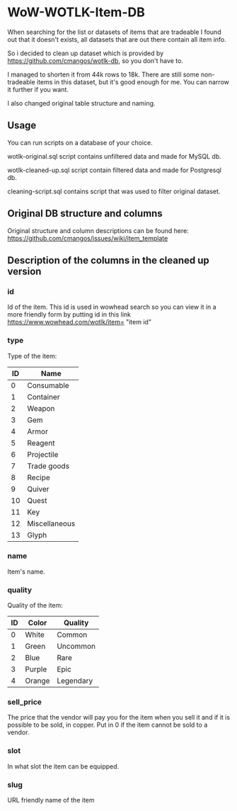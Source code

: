 # WoW-WOTLK-Item-DB

When searching for the list or datasets of items that are tradeable I found out that it doesn't exists, all datasets that are out there contain all item info.

So i decided to clean up dataset which is provided by https://github.com/cmangos/wotlk-db, so you don't have to.

I managed to shorten it from 44k rows to 18k. There are still some non-tradeable items in this dataset, but it's good enough for me. You can narrow it further if you want. 

I also changed original table structure and naming.

## Usage

You can run scripts on a database of your choice.

wotlk-original.sql script contains unfiltered data and made for MySQL db. 

wotlk-cleaned-up.sql script contain filtered data and made for Postgresql db.

cleaning-script.sql contains script that was used to filter original dataset.


## Original DB structure and columns

Original structure and column descriptions can be found here: https://github.com/cmangos/issues/wiki/item_template


## Description of the columns in the cleaned up version

### id
Id of the item. This id is used in wowhead search so you can view it in a more friendly form by putting id in this link https://www.wowhead.com/wotlk/item= "item id"

### type
Type of the item:

|ID | Name|
|---|-----|
|0|Consumable|
|1|Container|
|2|Weapon|
|3|Gem|
|4|Armor|
|5|Reagent|
|6|Projectile|
|7|Trade goods|
|8|Recipe|
|9|Quiver|
|10|Quest|
|11|Key|
|12|Miscellaneous|
|13|Glyph|

### name 

Item's name.

### quality

Quality of the item:

|ID|Color|Quality|
|---|----|-------|
|0|White|Common|
|1|Green|Uncommon|
|2|Blue|Rare|
|3|Purple|Epic|
|4|Orange|Legendary|

### sell_price

The price that the vendor will pay you for the item when you sell it and if it is possible to be sold, in copper. Put in 0 if the item cannot be sold to a vendor.

### slot

In what slot the item can be equipped.

### slug

URL friendly name of the item





